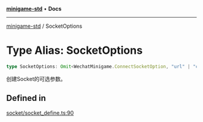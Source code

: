 [**minigame-std**](../README.md) • **Docs**

***

[minigame-std](../README.md) / SocketOptions

# Type Alias: SocketOptions

```ts
type SocketOptions: Omit<WechatMinigame.ConnectSocketOption, "url" | "complete" | "success" | "fail">;
```

创建Socket的可选参数。

## Defined in

[socket/socket\_define.ts:90](https://github.com/JiangJie/minigame-std/blob/e98ab0af7ad78dc07fcec865ee164ff1e7efe9cf/src/std/socket/socket_define.ts#L90)
